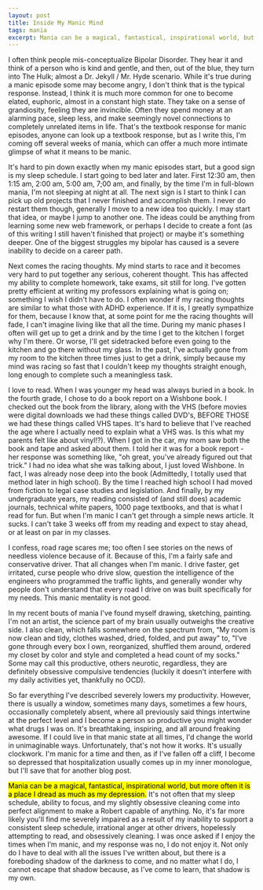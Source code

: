 ```yaml
---
layout: post
title: Inside My Manic Mind
tags: mania
excerpt: Mania can be a magical, fantastical, inspirational world, but more often it is a place I dread as much as my depression
---
```


I often think people mis-conceptualize Bipolar Disorder. They hear it and think of a person who is kind and gentle, and then, out of the blue, they turn into The Hulk; almost a Dr. Jekyll / Mr. Hyde scenario. While it's true during a manic episode some may become angry, I don't think that is the typical response. Instead, I think it is much more common for one to become elated, euphoric, almost in a constant high state. They take on a sense of grandiosity, feeling they are invincible. Often they spend money at an alarming pace, sleep less, and make seemingly novel connections to completely unrelated items in life. That's the textbook response for manic episodes, anyone can look up a textbook response, but as I write this, I'm coming off several weeks of mania, which can offer a much more intimate glimpse of what it means to be manic.

It's hard to pin down exactly when my manic episodes start, but a good sign is my sleep schedule. I start going to bed later and later. First 12:30 am, then 1:15 am, 2:00 am, 5:00 am, 7;00 am, and finally, by the time I'm in full-blown mania, I'm not sleeping at night at all. The next sign is I start to think I can pick up old projects that I never finished and accomplish them. I never do restart them though, generally I move to a new idea too quickly. I may start that idea, or maybe I jump to another one. The ideas could be anything from learning some new web framework, or perhaps I decide to create a font (as of this writing I still haven't finished that project) or maybe it's something deeper. One of the biggest struggles my bipolar has caused is a severe inability to decide on a career path.

Next comes the racing thoughts. My mind starts to race and it becomes very hard to put together any serious, coherent thought. This has affected my ability to complete homework, take exams, sit still for long. I've gotten pretty efficient at writing my professors explaining what is going on; something I wish I didn't have to do. I often wonder if my racing thoughts are similar to what those with ADHD experience. If it is, I greatly sympathize for them, because I know that, at some point for me the racing thoughts will fade, I can't imagine living like that all the time. During my manic phases I often will get up to get a drink and by the time I get to the kitchen I forget why I'm there. Or worse, I'll get sidetracked before even going to the kitchen and go there without my glass. In the past, I've actually gone from my room to the kitchen three times just to get a drink, simply because my mind was racing so fast that I couldn't keep my thoughts straight enough, long enough to complete such a meaningless task.

I love to read. When I was younger my head was always buried in a book. In the fourth grade, I chose to do a book report on a Wishbone book. I checked out the book from the library, along with the VHS (before movies were digital downloads we had these things called DVD's, BEFORE THOSE we had these things called VHS tapes. It's hard to believe that I've reached the age where I actually need to explain what a VHS was. Is this what my parents felt like about vinyl!?). When I got in the car, my mom saw both the book and tape and asked about them. I told her it was for a book report - her response was something like, "oh great, you've already figured out that trick." I had no idea what she was talking about, I just loved Wishbone. In fact, I was already nose deep into the book (Admittedly, I totally used that method later in high school). By the time I reached high school I had moved from fiction to legal case studies and legislation. And finally, by my undergraduate years, my reading consisted of (and still does) academic journals, technical white papers, 1000 page textbooks, and that is what I read for fun. But when I'm manic I can't get through a simple news article. It sucks. I can't take 3 weeks off from my reading and expect to stay ahead, or at least on par in my classes.

I confess, road rage scares me; too often I see stories on the news of needless violence because of it. Because of this, I'm a fairly safe and conservative driver. That all changes when I'm manic. I drive faster, get irritated, curse people who drive slow, question the intelligence of the engineers who programmed the traffic lights,  and generally wonder why people don't understand that every road I drive on was built specifically for my needs. This manic mentality is not good.

In my recent bouts of mania I've found myself drawing, sketching, painting. I'm not an artist, the science part of my brain usually outweighs the creative side. I also clean, which falls somewhere on the spectrum from, “My room is now clean and tidy, clothes washed, dried, folded, and put away" to, "I've gone through every box I own, reorganized, shuffled them around, ordered my closet by color and style and completed a head count of my socks." Some may call this productive, others neurotic, regardless, they are definitely obsessive compulsive tendencies (luckily it doesn't interfere with my daily activities yet, thankfully no OCD).

So far everything I've described severely lowers my productivity. However, there is usually a window, sometimes many days, sometimes a few hours, occasionally completely absent, where all previously said things intertwine at the perfect level and I become a person so productive you might wonder what drugs I was on. It's breathtaking, inspiring, and all around freaking awesome. If I could live in that manic state at all times, I'd change the world in unimaginable ways. Unfortunately, that's not how it works. It's usually clockwork. I'm manic for a time and then, as if I've fallen off a cliff, I become so depressed that hospitalization usually comes up in my inner monologue, but I'll save that for another blog post.

<mark>Mania can be a magical, fantastical, inspirational world, but more often it is a place I dread as much as my depression.</mark> It's not often that my sleep schedule, ability to focus, and my slightly obsessive cleaning come into perfect alignment to make a Robert capable of anything. No, it's far more likely you'll find me severely impaired as a result of my inability to support a consistent sleep schedule, irrational anger at other drivers, hopelessly attempting to read, and obsessively cleaning. I was once asked if I enjoy the times when I’m manic, and my response was no, I do not enjoy it. Not only do I have to deal with all the issues I've written about, but there is a foreboding shadow of the darkness to come, and no matter what I do, I cannot escape that shadow because, as I've come to learn, that shadow is my own.
